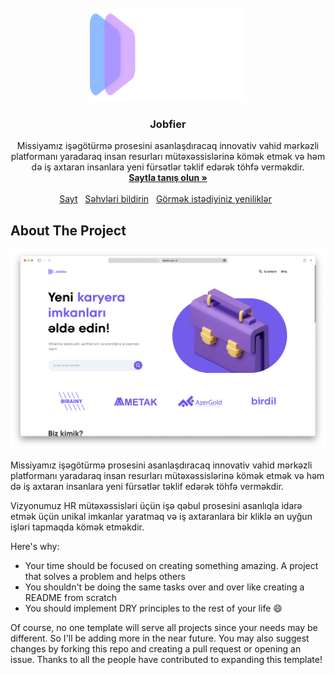 <br />
<div align="center">
<a href="https://jobfier.com/">
  <img src="https://github.com/BIRainy-Developers/Jobfier.com/blob/main/logo-white.svg" alt="Logo" width="250" height="150">
</a>
<h3 align="center">Jobfier</h3>
<p align="center">
  Missiyamız işəgötürmə prosesini asanlaşdıracaq innovativ vahid mərkəzli platformanı yaradaraq insan resurları mütəxəssislərinə kömək etmək və həm də iş axtaran insanlara yeni fürsətlər təklif edərək töhfə verməkdir.
  <br />
  <a href="https://jobfier.com/"><strong>Saytla tanış olun »</strong></a>
  <br />
  <br />
  <a href="https://jobfier.com/">Sayt</a>&nbsp;&nbsp;
  <a href="mailto:salam@jobfier.com">Səhvləri bildirin</a>&nbsp;&nbsp;
  <a href="mailto:salam@jobfier.com">Görmək istədiyiniz yeniliklər</a>&nbsp;&nbsp;
</p>
</div>


<!-- ABOUT THE PROJECT -->
## About The Project

[![Product Name Screen Shot][product-screenshot]](https://jobfier.com/en/)

Missiyamız işəgötürmə prosesini asanlaşdıracaq innovativ vahid mərkəzli platformanı yaradaraq insan resurları mütəxəssislərinə kömək etmək və həm də iş axtaran insanlara yeni fürsətlər təklif edərək töhfə verməkdir.

Vizyonumuz HR mütəxəssisləri üçün işə qəbul prosesini asanlıqla idarə etmək üçün unikal imkanlar yaratmaq və iş axtaranlara bir kliklə ən uyğun işləri tapmaqda kömək etməkdir.


Here's why:
* Your time should be focused on creating something amazing. A project that solves a problem and helps others
* You shouldn't be doing the same tasks over and over like creating a README from scratch
* You should implement DRY principles to the rest of your life :smile:

Of course, no one template will serve all projects since your needs may be different. So I'll be adding more in the near future. You may also suggest changes by forking this repo and creating a pull request or opening an issue. Thanks to all the people have contributed to expanding this template!




<!-- MARKDOWN LINKS & IMAGES -->
[product-screenshot]: https://github.com/BIRainy-Developers/Jobfier.com/blob/main/jobfier_hero.png
